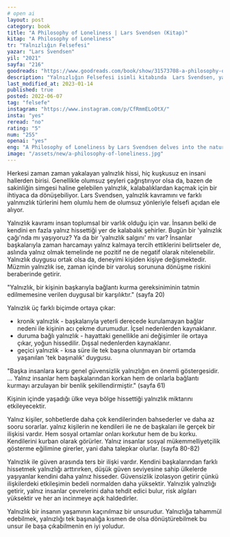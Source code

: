 ```yaml
---
# open ai
layout: post
category: book
title: "A Philosophy of Loneliness | Lars Svendsen (Kitap)"
kitap: "A Philosophy of Loneliness"
tr: "Yalnızlığın Felsefesi"
yazar: "Lars Svendsen"
yil: "2021"
sayfa: "216"
goodreads: "https://www.goodreads.com/book/show/31573708-a-philosophy-of-loneliness"
description: "Yalnızlığın Felsefesi isimli kitabında  Lars Svendsen, yalnızlık kavramını hem olumlu hem de olumsuz yönleriyle felsefi açıdan ele alıyor."
last_modified_at: 2023-01-14
published: true
posted: 2022-06-07
tag: "felsefe"
instagram: "https://www.instagram.com/p/CfRmmELoOtX/"
insta: "yes"
reread: "no"
rating: "5"
num: "255"
openai: "yes"
eng: "A Philosophy of Loneliness by Lars Svendsen delves into the nature of loneliness, exploring its cultural significance and existential implications while offering insights and reflections on this universal human experience."
image: "/assets/new/a-philosophy-of-loneliness.jpg"
---
```


Herkesi zaman zaman yakalayan yalnızlık hissi, hiç kuşkusuz en insani hallerden birisi. Genellikle olumsuz şeyleri çağrıştırıyor olsa da, bazen de sakinliğin simgesi haline gelebilen yalnızlık, kalabalıklardan kaçmak için bir ihtiyaca da dönüşebiliyor. Lars Svendsen, yalnızlık kavramını ve farklı yalnmızlık türlerini hem olumlu hem de olumsuz yönleriyle felsefi açıdan ele alıyor. 

Yalnızlık kavramı insan toplumsal bir varlık olduğu için var. İnsanın belki de kendini en fazla yalnız hissettiği yer de kalabalık şehirler. Bugün bir 'yalnızlık çağı'nda mı yaşıyoruz? Ya da bir 'yalnızlık salgını' mı var? İnsanlar başkalarıyla zaman harcamayı yalnız kalmaya tercih ettiklerini belirtseler de, aslında yalnız olmak temelinde ne pozitif ne de negatif olarak nitelenebilir. Yalnızlık duygusu ortak olsa da, deneyimi kişiden kişiye değişmektedir. Müzmin yalnızlık ise, zaman içinde bir varoluş sorununa dönüşme riskini beraberinde getirir. 

"Yalnızlık, bir kişinin başkarıyla bağlantı kurma gereksiniminin tatmin edilmemesine verilen duygusal bir karşılıktır." (sayfa 20)

Yalnızlık üç farklı biçimde ortaya çıkar:
- kronik yalnızlık - başkalarıyla yeterli derecede kurulamayan bağlar nedeni ile kişinin acı çekme durumudur. İçsel nedenlerden kaynaklanır.
- duruma bağlı yalnızlık - hayattaki genellikle ani değişimler ile ortaya çıkar, yoğun hissedilir. Dışsal nedenlerden kaynaklanır.
- geçici yalnızlık - kısa süre ile tek başına olunmayan bir ortamda yaşanılan 'tek başınalık' duygusu. 

"Başka insanlara karşı genel güvensizlik yalnızlığın en önemli göstergesidir. ... Yalnız insanlar hem başkalarından korkan hem de onlarla bağlantı kurmayı arzulayan bir benlik şekillendirmiştir." (sayfa 61)

Kişinin içinde yaşadığı ülke veya bölge hissettiği yalnızlık miktarını etkileyecektir. 

Yalnız kişiler, sohbetlerde daha çok kendilerinden bahsederler ve daha az sooru sorarlar. yalnız kişilerin ne kendileri ile ne de başkaları ile gerçek bir ilişkisi vardır. Hem sosyal ortamlar onları korkutur hem de bu korku. Kendilerini kurban olarak görürler. Yalnız insanlar sosyal mükemmelliyetçilik gösterme eğilimine girerler, yani daha talepkar olurlar. (sayfa 80-82)

Yalnızlık ile güven arasında ters bir ilişki vardır. Kendini başkalarından farklı hissetmek yalnızlığı arttırırken, düşük güven seviyesine sahip ülkelerde yaşıyanlar kendini daha yalnız hisseder. Güvensizlik izolasyon getirir çünkü ilişkilerdeki etkileşimin bedeli normalden daha yüksektir. Yalnızlık yalnızlığı getirir, yalnız insanlar çevrelerini daha tehdit edici bulur, risk algıları yüksektir ve her an incinmeye açık haldedirler.

Yalnızlık bir insanın yaşamının kaçınılmaz bir unsurudur. Yalnızlığa tahammül edebilmek, yalnızlığı tek başınalığa kısmen de olsa dönüştürebilmek bu unsur ile başa çıkabilmenin en iyi yoludur.
